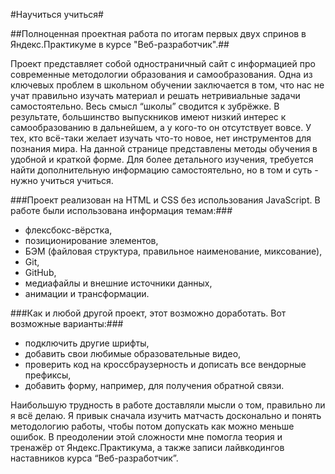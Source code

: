 #Научиться учиться#

##Полноценная проектная работа по итогам первых двух спринов в Яндекс.Практикуме в курсе "Веб-разработчик".##

Проект представляет собой одностраничный сайт с информацией про современные методологии образования и самообразования. Одна из ключевых проблем в школьном обучении заключается в том, что нас не учат правильно изучать материал и решать нетривиальные задачи самостоятельно. Весь смысл “школы” сводится к зубрёжке. В результате, большинство выпускников имеют низкий интерес к самообразованию в дальнейшем, а у кого-то он отсутствует вовсе. У тех, кто всё-таки желает изучать что-то новое, нет инструментов для познания мира. На данной странице представлены методы обучения в удобной и краткой форме. Для более детального изучения, требуется найти дополнительную информацию самостоятельно, но в том и суть - нужно учиться учиться.

###Проект реализован на HTML и CSS без использования JavaScript. В работе были использована информация темам:###
- флексбокс-вёрстка,
- позиционирование элементов,
- БЭМ (файловая структура, правильное наименование, миксование),
- Git,
- GitHub,
- медиафайлы и внешние источники данных,
- анимации и трансформации.

###Как и любой другой проект, этот возможно доработать. Вот возможные варианты:###
- подключить другие шрифты,
- добавить свои любимые образовательные видео,
- проверить код на кроссбраузерность и дописать все вендорные префиксы,
- добавить форму, например, для получения обратной связи.

Наибольшую трудность в работе доставляли мысли о том, правильно ли я всё делаю. Я привык сначала изучить матчасть досконально и понять методологию работы, чтобы потом допускать как можно меньше ошибок. В преодолении этой сложности мне помогла теория и тренажёр от Яндекс.Практикума, а также записи лайвкодингов наставников курса “Веб-разработчик”.
